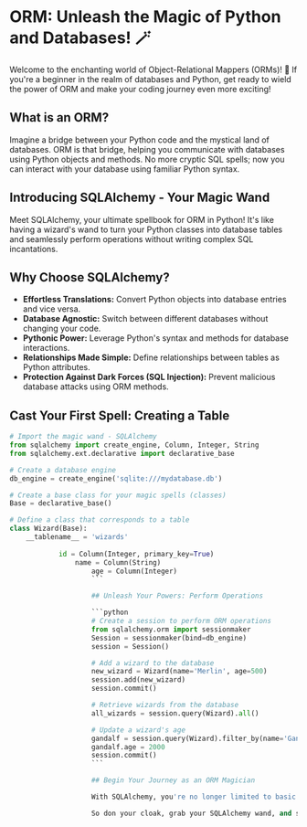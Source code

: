 # ORM: Unleash the Magic of Python and Databases! 🪄

Welcome to the enchanting world of Object-Relational Mappers (ORMs)! 🌟 If you're a beginner in the realm of databases and Python, get ready to wield the power of ORM and make your coding journey even more exciting!

## What is an ORM?

Imagine a bridge between your Python code and the mystical land of databases. ORM is that bridge, helping you communicate with databases using Python objects and methods. No more cryptic SQL spells; now you can interact with your database using familiar Python syntax.

## Introducing SQLAlchemy - Your Magic Wand

Meet SQLAlchemy, your ultimate spellbook for ORM in Python! It's like having a wizard's wand to turn your Python classes into database tables and seamlessly perform operations without writing complex SQL incantations.

## Why Choose SQLAlchemy?

- **Effortless Translations:** Convert Python objects into database entries and vice versa.
- **Database Agnostic:** Switch between different databases without changing your code.
- **Pythonic Power:** Leverage Python's syntax and methods for database interactions.
- **Relationships Made Simple:** Define relationships between tables as Python attributes.
- **Protection Against Dark Forces (SQL Injection):** Prevent malicious database attacks using ORM methods.

## Cast Your First Spell: Creating a Table

```python
# Import the magic wand - SQLAlchemy
from sqlalchemy import create_engine, Column, Integer, String
from sqlalchemy.ext.declarative import declarative_base

# Create a database engine
db_engine = create_engine('sqlite:///mydatabase.db')

# Create a base class for your magic spells (classes)
Base = declarative_base()

# Define a class that corresponds to a table
class Wizard(Base):
    __tablename__ = 'wizards'
        
            id = Column(Integer, primary_key=True)
                name = Column(String)
                    age = Column(Integer)
                    ```

                    ## Unleash Your Powers: Perform Operations

                    ```python
                    # Create a session to perform ORM operations
                    from sqlalchemy.orm import sessionmaker
                    Session = sessionmaker(bind=db_engine)
                    session = Session()

                    # Add a wizard to the database
                    new_wizard = Wizard(name='Merlin', age=500)
                    session.add(new_wizard)
                    session.commit()

                    # Retrieve wizards from the database
                    all_wizards = session.query(Wizard).all()

                    # Update a wizard's age
                    gandalf = session.query(Wizard).filter_by(name='Gandalf').first()
                    gandalf.age = 2000
                    session.commit()
                    ```

                    ## Begin Your Journey as an ORM Magician

                    With SQLAlchemy, you're no longer limited to basic database interactions. You're an ORM magician, using the Python spells to tame databases and weave intricate applications. Let your code flow effortlessly between the worlds of Python and databases, thanks to the magic of ORMs!

                    So don your cloak, grab your SQLAlchemy wand, and start creating enchanting applications that effortlessly dance with databases. 🧙‍♂️🌌🔮